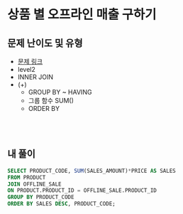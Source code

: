 # 상품 별 오프라인 매출 구하기

## 문제 난이도 및 유형
* [문제 링크](https://school.programmers.co.kr/learn/courses/30/lessons/131533)
* level2
* INNER JOIN
* (+)
  * GROUP BY ~ HAVING
  * 그룹 함수 SUM()
  * ORDER BY

<br><br>

## 내 풀이

```sql
SELECT PRODUCT_CODE, SUM(SALES_AMOUNT)*PRICE AS SALES 
FROM PRODUCT 
JOIN OFFLINE_SALE 
ON PRODUCT.PRODUCT_ID = OFFLINE_SALE.PRODUCT_ID 
GROUP BY PRODUCT_CODE 
ORDER BY SALES DESC, PRODUCT_CODE;
```